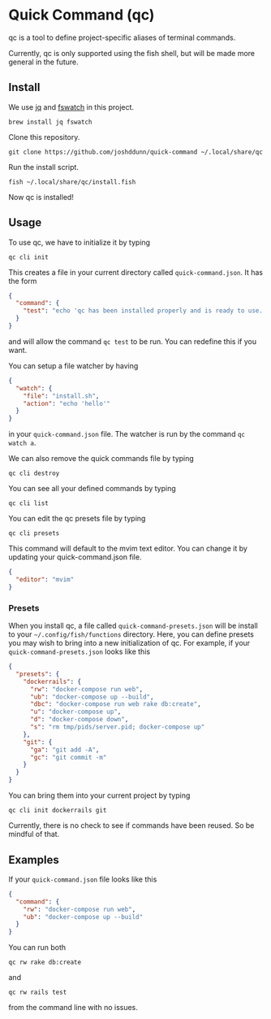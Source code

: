 # Quick Command (qc)

qc is a tool to define project-specific aliases of terminal commands.

Currently, qc is only supported using the fish shell, but will be made more general in the future.

## Install

We use [jq](https://stedolan.github.io/jq/) and [fswatch](https://github.com/emcrisostomo/fswatch) in this project.

    brew install jq fswatch

Clone this repository.

    git clone https://github.com/joshddunn/quick-command ~/.local/share/qc

Run the install script.

    fish ~/.local/share/qc/install.fish

Now qc is installed!

## Usage

To use qc, we have to initialize it by typing

    qc cli init

This creates a file in your current directory called `quick-command.json`. It has the form

```json
{
  "command": {
    "test": "echo 'qc has been installed properly and is ready to use.'"
  }
}
```

and will allow the command `qc test` to be run. You can redefine this if you want.

You can setup a file watcher by having 

```json
{
  "watch": {
    "file": "install.sh",
    "action": "echo 'hello'"
  }
}
```

in your `quick-command.json` file. The watcher is run by the command `qc watch a`.

We can also remove the quick commands file by typing

    qc cli destroy

You can see all your defined commands by typing

    qc cli list

You can edit the qc presets file by typing

    qc cli presets

This command will default to the mvim text editor. You can change it by updating your quick-command.json file.

```json
{
  "editor": "mvim"
}
```

### Presets

When you install qc, a file called `quick-command-presets.json` will be install to your `~/.config/fish/functions` directory. Here, you can define presets you may wish to bring into a new initialization of qc. For example, if your `quick-command-presets.json` looks like this

```json
{
  "presets": {
    "dockerrails": {
      "rw": "docker-compose run web",
      "ub": "docker-compose up --build",
      "dbc": "docker-compose run web rake db:create",
      "u": "docker-compose up",
      "d": "docker-compose down",
      "s": "rm tmp/pids/server.pid; docker-compose up"
    },
    "git": {
      "ga": "git add -A",
      "gc": "git commit -m"
    }
  }
}
```

You can bring them into your current project by typing

    qc cli init dockerrails git

Currently, there is no check to see if commands have been reused. So be mindful of that.

## Examples

If your `quick-command.json` file looks like this

```json
{
  "command": {
    "rw": "docker-compose run web",
    "ub": "docker-compose up --build"
  }
}
```

You can run both

    qc rw rake db:create

and 

    qc rw rails test

from the command line with no issues.
